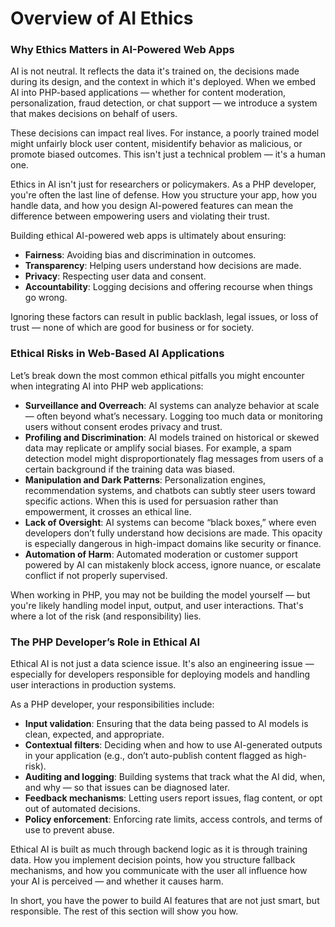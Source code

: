 # Overview of AI Ethics

### **Why Ethics Matters in AI-Powered Web Apps**

AI is not neutral. It reflects the data it's trained on, the decisions made during its design, and the context in which it's deployed. When we embed AI into PHP-based applications — whether for content moderation, personalization, fraud detection, or chat support — we introduce a system that makes decisions on behalf of users.

These decisions can impact real lives. For instance, a poorly trained model might unfairly block user content, misidentify behavior as malicious, or promote biased outcomes. This isn't just a technical problem — it's a human one.

Ethics in AI isn't just for researchers or policymakers. As a PHP developer, you're often the last line of defense. How you structure your app, how you handle data, and how you design AI-powered features can mean the difference between empowering users and violating their trust.

Building ethical AI-powered web apps is ultimately about ensuring:

* **Fairness**: Avoiding bias and discrimination in outcomes.
* **Transparency**: Helping users understand how decisions are made.
* **Privacy**: Respecting user data and consent.
* **Accountability**: Logging decisions and offering recourse when things go wrong.

Ignoring these factors can result in public backlash, legal issues, or loss of trust — none of which are good for business or for society.

### **Ethical Risks in Web-Based AI Applications**

Let’s break down the most common ethical pitfalls you might encounter when integrating AI into PHP web applications:

* **Surveillance and Overreach**: AI systems can analyze behavior at scale — often beyond what’s necessary. Logging too much data or monitoring users without consent erodes privacy and trust.
* **Profiling and Discrimination**: AI models trained on historical or skewed data may replicate or amplify social biases. For example, a spam detection model might disproportionately flag messages from users of a certain background if the training data was biased.
* **Manipulation and Dark Patterns**: Personalization engines, recommendation systems, and chatbots can subtly steer users toward specific actions. When this is used for persuasion rather than empowerment, it crosses an ethical line.
* **Lack of Oversight**: AI systems can become “black boxes,” where even developers don’t fully understand how decisions are made. This opacity is especially dangerous in high-impact domains like security or finance.
* **Automation of Harm**: Automated moderation or customer support powered by AI can mistakenly block access, ignore nuance, or escalate conflict if not properly supervised.

When working in PHP, you may not be building the model yourself — but you're likely handling model input, output, and user interactions. That's where a lot of the risk (and responsibility) lies.

### **The PHP Developer’s Role in Ethical AI**

Ethical AI is not just a data science issue. It's also an engineering issue — especially for developers responsible for deploying models and handling user interactions in production systems.

As a PHP developer, your responsibilities include:

* **Input validation**: Ensuring that the data being passed to AI models is clean, expected, and appropriate.
* **Contextual filters**: Deciding when and how to use AI-generated outputs in your application (e.g., don’t auto-publish content flagged as high-risk).
* **Auditing and logging**: Building systems that track what the AI did, when, and why — so that issues can be diagnosed later.
* **Feedback mechanisms**: Letting users report issues, flag content, or opt out of automated decisions.
* **Policy enforcement**: Enforcing rate limits, access controls, and terms of use to prevent abuse.

Ethical AI is built as much through backend logic as it is through training data. How you implement decision points, how you structure fallback mechanisms, and how you communicate with the user all influence how your AI is perceived — and whether it causes harm.

In short, you have the power to build AI features that are not just smart, but responsible. The rest of this section will show you how.
